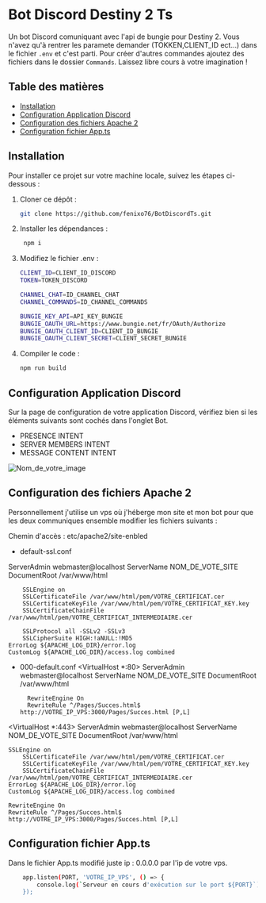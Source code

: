 # Bot Discord Destiny 2 Ts

Un bot Discord comuniquant avec l'api de bungie pour Destiny 2. Vous n'avez qu'à rentrer les paramete demander (TOKKEN,CLIENT_ID ect...) dans le fichier `.env` et c'est parti. 
Pour créer d'autres commandes ajoutez des fichiers dans le dossier `Commands`. Laissez libre cours à votre imagination !

## Table des matières

- [Installation](#installation)
- [Configuration Application Discord](#configuration-application-discord)
- [Configuration des fichiers Apache 2](#Configuration-des-fichiers-Apache-2)
- [Configuration fichier App.ts](#Configuration-fichier-App.ts)


## Installation

Pour installer ce projet sur votre machine locale, suivez les étapes ci-dessous :

1. Cloner ce dépôt :
   ```bash
   git clone https://github.com/fenixo76/BotDiscordTs.git
   
2. Installer les dépendances :
   ```bash
    npm i

3. Modifiez le fichier .env :
   ```bash
   CLIENT_ID=CLIENT_ID_DISCORD
   TOKEN=TOKEN_DISCORD

   CHANNEL_CHAT=ID_CHANNEL_CHAT
   CHANNEL_COMMANDS=ID_CHANNEL_COMMANDS

   BUNGIE_KEY_API=API_KEY_BUNGIE
   BUNGIE_OAUTH_URL=https://www.bungie.net/fr/OAuth/Authorize
   BUNGIE_OAUTH_CLIENT_ID=CLIENT_ID_BUNGIE
   BUNGIE_OAUTH_CLIENT_SECRET=CLIENT_SECRET_BUNGIE

4. Compiler le code :
   ```bash
   npm run build
   
## Configuration Application Discord

Sur la page de configuration de votre application Discord, vérifiez bien si les éléments suivants sont cochés dans l'onglet Bot.

- PRESENCE INTENT
- SERVER MEMBERS INTENT
- MESSAGE CONTENT INTENT

![Nom_de_votre_image](https://github.com/fenixo76/BotDiscordTs/blob/main/Sans%20titre-1.png)

## Configuration des fichiers Apache 2
Personnellement j'utilise un vps où j'héberge mon site et mon bot pour que les deux communiques ensemble modifier les fichiers suivants :

Chemin d'accès : etc/apache2/site-enbled

- default-ssl.conf
<VirtualHost _default_:443>
	ServerAdmin webmaster@localhost
	ServerName NOM_DE_VOTE_SITE
	DocumentRoot /var/www/html

    	SSLEngine on
    	SSLCertificateFile /var/www/html/pem/VOTRE_CERTIFICAT.cer
    	SSLCertificateKeyFile /var/www/html/pem/VOTRE_CERTIFICAT_KEY.key
    	SSLCertificateChainFile /var/www/html/pem/VOTRE_CERTIFICAT_INTERMEDIAIRE.cer

    	SSLProtocol all -SSLv2 -SSLv3
    	SSLCipherSuite HIGH:!aNULL:!MD5
	ErrorLog ${APACHE_LOG_DIR}/error.log
	CustomLog ${APACHE_LOG_DIR}/access.log combined
</VirtualHost>

- 000-default.conf
<VirtualHost *:80>
	ServerAdmin webmaster@localhost
	ServerName NOM_DE_VOTE_SITE
	DocumentRoot /var/www/html

        RewriteEngine On
        RewriteRule ^/Pages/Succes.html$ http://VOTRE_IP_VPS:3000/Pages/Succes.html [P,L]
</VirtualHost>

<VirtualHost *:443>
	ServerAdmin webmaster@localhost
	ServerName NOM_DE_VOTE_SITE
	DocumentRoot /var/www/html

	SSLEngine on
    	SSLCertificateFile /var/www/html/pem/VOTRE_CERTIFICAT.cer
    	SSLCertificateKeyFile /var/www/html/pem/VOTRE_CERTIFICAT_KEY.key
    	SSLCertificateChainFile /var/www/html/pem/VOTRE_CERTIFICAT_INTERMEDIAIRE.cer
	ErrorLog ${APACHE_LOG_DIR}/error.log
	CustomLog ${APACHE_LOG_DIR}/access.log combined

	RewriteEngine On
	RewriteRule ^/Pages/Succes.html$ http://VOTRE_IP_VPS:3000/Pages/Succes.html [P,L]
</VirtualHost>

## Configuration fichier App.ts
Dans le fichier App.ts modifié juste ip : 0.0.0.0 par l'ip de votre vps.
```bash
    app.listen(PORT, 'VOTRE_IP_VPS', () => {
        console.log(`Serveur en cours d'exécution sur le port ${PORT}`);
    });
